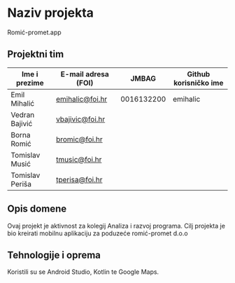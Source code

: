 # Naziv projekta
Romić-promet.app

## Projektni tim

Ime i prezime | E-mail adresa (FOI) |    JMBAG   | Github korisničko ime
------------  | ------------------- | ---------- | ---------------------
Emil Mihalić  | emihalic@foi.hr     | 0016132200 | emihalic
Vedran Bajivić  | vbajivic@foi.hr   
Borna Romić  | bromic@foi.hr
Tomislav Musić  | tmusic@foi.hr
Tomislav Periša | tperisa@foi.hr

## Opis domene

Ovaj projekt je aktivnost za kolegij Analiza i razvoj programa.
Cilj projekta je bio kreirati mobilnu aplikaciju za poduzeće romić-promet d.o.o


## Tehnologije i oprema

Koristili su se Android Studio, Kotlin te Google Maps.
